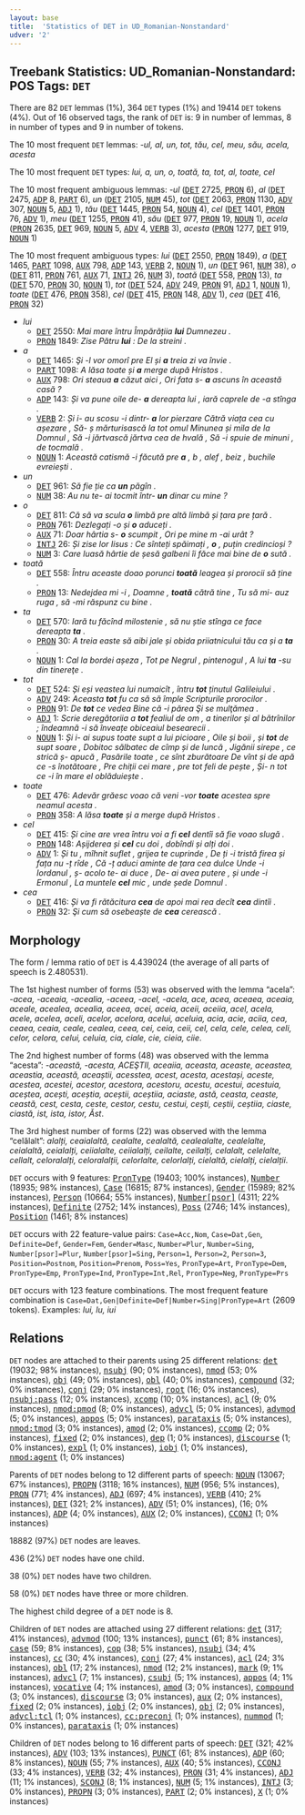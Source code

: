 ```yaml
---
layout: base
title:  'Statistics of DET in UD_Romanian-Nonstandard'
udver: '2'
---
```


## Treebank Statistics: UD_Romanian-Nonstandard: POS Tags: `DET`

There are 82 `DET` lemmas (1%), 364 `DET` types (1%) and 19414 `DET` tokens (4%).
Out of 16 observed tags, the rank of `DET` is: 9 in number of lemmas, 8 in number of types and 9 in number of tokens.

The 10 most frequent `DET` lemmas: <em>-ul, al, un, tot, tău, cel, meu, său, acela, acesta</em>

The 10 most frequent `DET` types:  <em>lui, a, un, o, toată, ta, tot, al, toate, cel</em>

The 10 most frequent ambiguous lemmas: <em>-ul</em> (<tt><a href="ro_nonstandard-pos-DET.html">DET</a></tt> 2725, <tt><a href="ro_nonstandard-pos-PRON.html">PRON</a></tt> 6), <em>al</em> (<tt><a href="ro_nonstandard-pos-DET.html">DET</a></tt> 2475, <tt><a href="ro_nonstandard-pos-ADP.html">ADP</a></tt> 8, <tt><a href="ro_nonstandard-pos-PART.html">PART</a></tt> 6), <em>un</em> (<tt><a href="ro_nonstandard-pos-DET.html">DET</a></tt> 2105, <tt><a href="ro_nonstandard-pos-NUM.html">NUM</a></tt> 45), <em>tot</em> (<tt><a href="ro_nonstandard-pos-DET.html">DET</a></tt> 2063, <tt><a href="ro_nonstandard-pos-PRON.html">PRON</a></tt> 1130, <tt><a href="ro_nonstandard-pos-ADV.html">ADV</a></tt> 307, <tt><a href="ro_nonstandard-pos-NOUN.html">NOUN</a></tt> 5, <tt><a href="ro_nonstandard-pos-ADJ.html">ADJ</a></tt> 1), <em>tău</em> (<tt><a href="ro_nonstandard-pos-DET.html">DET</a></tt> 1445, <tt><a href="ro_nonstandard-pos-PRON.html">PRON</a></tt> 54, <tt><a href="ro_nonstandard-pos-NOUN.html">NOUN</a></tt> 4), <em>cel</em> (<tt><a href="ro_nonstandard-pos-DET.html">DET</a></tt> 1401, <tt><a href="ro_nonstandard-pos-PRON.html">PRON</a></tt> 76, <tt><a href="ro_nonstandard-pos-ADV.html">ADV</a></tt> 1), <em>meu</em> (<tt><a href="ro_nonstandard-pos-DET.html">DET</a></tt> 1255, <tt><a href="ro_nonstandard-pos-PRON.html">PRON</a></tt> 41), <em>său</em> (<tt><a href="ro_nonstandard-pos-DET.html">DET</a></tt> 977, <tt><a href="ro_nonstandard-pos-PRON.html">PRON</a></tt> 19, <tt><a href="ro_nonstandard-pos-NOUN.html">NOUN</a></tt> 1), <em>acela</em> (<tt><a href="ro_nonstandard-pos-PRON.html">PRON</a></tt> 2635, <tt><a href="ro_nonstandard-pos-DET.html">DET</a></tt> 969, <tt><a href="ro_nonstandard-pos-NOUN.html">NOUN</a></tt> 5, <tt><a href="ro_nonstandard-pos-ADV.html">ADV</a></tt> 4, <tt><a href="ro_nonstandard-pos-VERB.html">VERB</a></tt> 3), <em>acesta</em> (<tt><a href="ro_nonstandard-pos-PRON.html">PRON</a></tt> 1277, <tt><a href="ro_nonstandard-pos-DET.html">DET</a></tt> 919, <tt><a href="ro_nonstandard-pos-NOUN.html">NOUN</a></tt> 1)

The 10 most frequent ambiguous types:  <em>lui</em> (<tt><a href="ro_nonstandard-pos-DET.html">DET</a></tt> 2550, <tt><a href="ro_nonstandard-pos-PRON.html">PRON</a></tt> 1849), <em>a</em> (<tt><a href="ro_nonstandard-pos-DET.html">DET</a></tt> 1465, <tt><a href="ro_nonstandard-pos-PART.html">PART</a></tt> 1098, <tt><a href="ro_nonstandard-pos-AUX.html">AUX</a></tt> 798, <tt><a href="ro_nonstandard-pos-ADP.html">ADP</a></tt> 143, <tt><a href="ro_nonstandard-pos-VERB.html">VERB</a></tt> 2, <tt><a href="ro_nonstandard-pos-NOUN.html">NOUN</a></tt> 1), <em>un</em> (<tt><a href="ro_nonstandard-pos-DET.html">DET</a></tt> 961, <tt><a href="ro_nonstandard-pos-NUM.html">NUM</a></tt> 38), <em>o</em> (<tt><a href="ro_nonstandard-pos-DET.html">DET</a></tt> 811, <tt><a href="ro_nonstandard-pos-PRON.html">PRON</a></tt> 761, <tt><a href="ro_nonstandard-pos-AUX.html">AUX</a></tt> 71, <tt><a href="ro_nonstandard-pos-INTJ.html">INTJ</a></tt> 26, <tt><a href="ro_nonstandard-pos-NUM.html">NUM</a></tt> 3), <em>toată</em> (<tt><a href="ro_nonstandard-pos-DET.html">DET</a></tt> 558, <tt><a href="ro_nonstandard-pos-PRON.html">PRON</a></tt> 13), <em>ta</em> (<tt><a href="ro_nonstandard-pos-DET.html">DET</a></tt> 570, <tt><a href="ro_nonstandard-pos-PRON.html">PRON</a></tt> 30, <tt><a href="ro_nonstandard-pos-NOUN.html">NOUN</a></tt> 1), <em>tot</em> (<tt><a href="ro_nonstandard-pos-DET.html">DET</a></tt> 524, <tt><a href="ro_nonstandard-pos-ADV.html">ADV</a></tt> 249, <tt><a href="ro_nonstandard-pos-PRON.html">PRON</a></tt> 91, <tt><a href="ro_nonstandard-pos-ADJ.html">ADJ</a></tt> 1, <tt><a href="ro_nonstandard-pos-NOUN.html">NOUN</a></tt> 1), <em>toate</em> (<tt><a href="ro_nonstandard-pos-DET.html">DET</a></tt> 476, <tt><a href="ro_nonstandard-pos-PRON.html">PRON</a></tt> 358), <em>cel</em> (<tt><a href="ro_nonstandard-pos-DET.html">DET</a></tt> 415, <tt><a href="ro_nonstandard-pos-PRON.html">PRON</a></tt> 148, <tt><a href="ro_nonstandard-pos-ADV.html">ADV</a></tt> 1), <em>cea</em> (<tt><a href="ro_nonstandard-pos-DET.html">DET</a></tt> 416, <tt><a href="ro_nonstandard-pos-PRON.html">PRON</a></tt> 32)


* <em>lui</em>
  * <tt><a href="ro_nonstandard-pos-DET.html">DET</a></tt> 2550: <em>Mai mare întru Împărățiia <b>lui</b> Dumnezeu .</em>
  * <tt><a href="ro_nonstandard-pos-PRON.html">PRON</a></tt> 1849: <em>Zise Pătru <b>lui</b> : De la streini .</em>
* <em>a</em>
  * <tt><a href="ro_nonstandard-pos-DET.html">DET</a></tt> 1465: <em>Şi -l vor omorî pre El și <b>a</b> treia zi va învie .</em>
  * <tt><a href="ro_nonstandard-pos-PART.html">PART</a></tt> 1098: <em>A lăsa toate și <b>a</b> merge după Hristos .</em>
  * <tt><a href="ro_nonstandard-pos-AUX.html">AUX</a></tt> 798: <em>Ori steaua <b>a</b> căzut aici , Ori fata s- <b>a</b> ascuns în această casă ?</em>
  * <tt><a href="ro_nonstandard-pos-ADP.html">ADP</a></tt> 143: <em>Și va pune oile de- <b>a</b> dereapta lui , iară caprele de -a stînga .</em>
  * <tt><a href="ro_nonstandard-pos-VERB.html">VERB</a></tt> 2: <em>Și i- au scosu -i dintr- <b>a</b> lor pierzare Cătră viața cea cu așezare , Să- ș mărturisască la tot omul Minunea și mila de la Domnul , Să -i jărtvască jărtva cea de hvală , Să -i spuie de minuni , de tocmală .</em>
  * <tt><a href="ro_nonstandard-pos-NOUN.html">NOUN</a></tt> 1: <em>Această catismă -i făcută pre <b>a</b> , b , alef , beiz , buchile evreiești .</em>
* <em>un</em>
  * <tt><a href="ro_nonstandard-pos-DET.html">DET</a></tt> 961: <em>Să fie ție ca <b>un</b> păgîn .</em>
  * <tt><a href="ro_nonstandard-pos-NUM.html">NUM</a></tt> 38: <em>Au nu te- ai tocmit într- <b>un</b> dinar cu mine ?</em>
* <em>o</em>
  * <tt><a href="ro_nonstandard-pos-DET.html">DET</a></tt> 811: <em>Că să va scula <b>o</b> limbă pre altă limbă și țara pre țară .</em>
  * <tt><a href="ro_nonstandard-pos-PRON.html">PRON</a></tt> 761: <em>Dezlegați -o și <b>o</b> aduceți .</em>
  * <tt><a href="ro_nonstandard-pos-AUX.html">AUX</a></tt> 71: <em>Doar hârtia s- <b>o</b> scumpit , Ori pe mine m -ai urât ?</em>
  * <tt><a href="ro_nonstandard-pos-INTJ.html">INTJ</a></tt> 26: <em>Și zise lor Iisus : Ce sînteți spăimați , <b>o</b> , puțin credincioși ?</em>
  * <tt><a href="ro_nonstandard-pos-NUM.html">NUM</a></tt> 3: <em>Care luasă hârtie de șesă galbeni îi făce mai bine de <b>o</b> sută .</em>
* <em>toată</em>
  * <tt><a href="ro_nonstandard-pos-DET.html">DET</a></tt> 558: <em>Întru aceaste doao porunci <b>toată</b> leagea și prorocii să ține .</em>
  * <tt><a href="ro_nonstandard-pos-PRON.html">PRON</a></tt> 13: <em>Nedejdea mi -i , Doamne , <b>toată</b> cătră tine , Tu să mi- auz ruga , să -mi răspunz cu bine .</em>
* <em>ta</em>
  * <tt><a href="ro_nonstandard-pos-DET.html">DET</a></tt> 570: <em>Iară tu făcînd milostenie , să nu știe stînga ce face dereapta <b>ta</b> .</em>
  * <tt><a href="ro_nonstandard-pos-PRON.html">PRON</a></tt> 30: <em>A treia easte să aibi jale și obida priiatnicului tău ca și a <b>ta</b> .</em>
  * <tt><a href="ro_nonstandard-pos-NOUN.html">NOUN</a></tt> 1: <em>Cal la bordei așeza , Tot pe Negrul , pintenogul , A lui <b>ta</b> -su din tinereţe .</em>
* <em>tot</em>
  * <tt><a href="ro_nonstandard-pos-DET.html">DET</a></tt> 524: <em>Și eși veastea lui numaicît , întru <b>tot</b> ținutul Galileiului .</em>
  * <tt><a href="ro_nonstandard-pos-ADV.html">ADV</a></tt> 249: <em>Aceasta <b>tot</b> fu ca să să împle Scripturile prorocilor .</em>
  * <tt><a href="ro_nonstandard-pos-PRON.html">PRON</a></tt> 91: <em>De <b>tot</b> ce vedea Bine că -i părea Şi se mulţămea .</em>
  * <tt><a href="ro_nonstandard-pos-ADJ.html">ADJ</a></tt> 1: <em>Scrie deregătoriia a <b>tot</b> fealiul de om , a tinerilor și al bătrînilor ; îndeamnă -i să înveațe obiceaiul besearecii .</em>
  * <tt><a href="ro_nonstandard-pos-NOUN.html">NOUN</a></tt> 1: <em>Și i- ai supus toate supt a lui picioare , Oile și boii , și <b>tot</b> de supt soare , Dobitoc sălbatec de cîmp și de luncă , Jigănii sirepe , ce strică ș- apucă , Pasările toate , ce sînt zburătoare De vînt și de apă ce -s înotătoare , Pre chiții cei mare , pre tot feli de pește , Și- n tot ce -i în mare el oblăduiește .</em>
* <em>toate</em>
  * <tt><a href="ro_nonstandard-pos-DET.html">DET</a></tt> 476: <em>Adevăr grăesc voao că veni -vor <b>toate</b> acestea spre neamul acesta .</em>
  * <tt><a href="ro_nonstandard-pos-PRON.html">PRON</a></tt> 358: <em>A lăsa <b>toate</b> și a merge după Hristos .</em>
* <em>cel</em>
  * <tt><a href="ro_nonstandard-pos-DET.html">DET</a></tt> 415: <em>Și cine are vrea întru voi a fi <b>cel</b> dentîi să fie voao slugă .</em>
  * <tt><a href="ro_nonstandard-pos-PRON.html">PRON</a></tt> 148: <em>Așijderea și <b>cel</b> cu doi , dobîndi și alți doi .</em>
  * <tt><a href="ro_nonstandard-pos-ADV.html">ADV</a></tt> 1: <em>Și tu , mîhnit suflet , grijea te cuprinde , De ți -i tristă firea și fața nu -ț rîde , Că -ț aduci aminte de țara cea dulce Unde -i Iordanul , ș- acolo te- ai duce , De- ai avea putere , și unde -i Ermonul , La muntele <b>cel</b> mic , unde șede Domnul .</em>
* <em>cea</em>
  * <tt><a href="ro_nonstandard-pos-DET.html">DET</a></tt> 416: <em>Și va fi rătăcitura <b>cea</b> de apoi mai rea decît <b>cea</b> dintîi .</em>
  * <tt><a href="ro_nonstandard-pos-PRON.html">PRON</a></tt> 32: <em>Şi cum să osebeaște de <b>cea</b> cerească .</em>

## Morphology

The form / lemma ratio of `DET` is 4.439024 (the average of all parts of speech is 2.480531).

The 1st highest number of forms (53) was observed with the lemma “acela”: <em>-acea, -aceaia, -acealia, -aceea, -acel, -acela, ace, acea, aceaea, aceaia, aceale, acealea, acealia, aceea, acei, aceia, aceii, aceiia, acel, acela, acele, acelea, aceli, acelor, acelora, acelui, aceluia, acia, acie, aciia, cea, ceaea, ceaia, ceale, cealea, ceea, cei, ceia, ceii, cel, cela, cele, celea, celi, celor, celora, celui, celuia, cia, ciale, cie, cieia, ciie</em>.

The 2nd highest number of forms (48) was observed with the lemma “acesta”: <em>-această, -acesta, ACEŞTII, aceaiia, aceasta, aceaste, aceastea, aceastia, această, aceaștii, acesstea, acest, acesta, acestași, aceste, acestea, acestei, acestor, acestora, acestoru, acestu, acestui, acestuia, aceștea, acești, aceștia, aceștii, aceștiia, aciaste, astă, ceasta, ceaste, ceastă, cest, cesta, ceste, cestor, cestu, cestui, cești, ceștii, ceștiia, ciaste, ciastă, ist, ista, istor, Ăst</em>.

The 3rd highest number of forms (22) was observed with the lemma “celălalt”: <em>alalți, ceaialaltă, cealalte, cealaltă, cealealalte, cealelalte, ceialaltă, ceialalți, ceiialalte, ceiialalți, ceilalte, ceilalți, celalalt, celelalte, cellalt, celoralalți, celoralalții, celorlalte, celorlalți, cielaltă, cielalți, cielalții</em>.

`DET` occurs with 9 features: <tt><a href="ro_nonstandard-feat-PronType.html">PronType</a></tt> (19403; 100% instances), <tt><a href="ro_nonstandard-feat-Number.html">Number</a></tt> (18935; 98% instances), <tt><a href="ro_nonstandard-feat-Case.html">Case</a></tt> (16815; 87% instances), <tt><a href="ro_nonstandard-feat-Gender.html">Gender</a></tt> (15989; 82% instances), <tt><a href="ro_nonstandard-feat-Person.html">Person</a></tt> (10664; 55% instances), <tt><a href="ro_nonstandard-feat-Number-psor.html">Number[psor]</a></tt> (4311; 22% instances), <tt><a href="ro_nonstandard-feat-Definite.html">Definite</a></tt> (2752; 14% instances), <tt><a href="ro_nonstandard-feat-Poss.html">Poss</a></tt> (2746; 14% instances), <tt><a href="ro_nonstandard-feat-Position.html">Position</a></tt> (1461; 8% instances)

`DET` occurs with 22 feature-value pairs: `Case=Acc,Nom`, `Case=Dat,Gen`, `Definite=Def`, `Gender=Fem`, `Gender=Masc`, `Number=Plur`, `Number=Sing`, `Number[psor]=Plur`, `Number[psor]=Sing`, `Person=1`, `Person=2`, `Person=3`, `Position=Postnom`, `Position=Prenom`, `Poss=Yes`, `PronType=Art`, `PronType=Dem`, `PronType=Emp`, `PronType=Ind`, `PronType=Int,Rel`, `PronType=Neg`, `PronType=Prs`

`DET` occurs with 123 feature combinations.
The most frequent feature combination is `Case=Dat,Gen|Definite=Def|Number=Sing|PronType=Art` (2609 tokens).
Examples: <em>lui, lu, iui</em>


## Relations

`DET` nodes are attached to their parents using 25 different relations: <tt><a href="ro_nonstandard-dep-det.html">det</a></tt> (19032; 98% instances), <tt><a href="ro_nonstandard-dep-nsubj.html">nsubj</a></tt> (90; 0% instances), <tt><a href="ro_nonstandard-dep-nmod.html">nmod</a></tt> (53; 0% instances), <tt><a href="ro_nonstandard-dep-obj.html">obj</a></tt> (49; 0% instances), <tt><a href="ro_nonstandard-dep-obl.html">obl</a></tt> (40; 0% instances), <tt><a href="ro_nonstandard-dep-compound.html">compound</a></tt> (32; 0% instances), <tt><a href="ro_nonstandard-dep-conj.html">conj</a></tt> (29; 0% instances), <tt><a href="ro_nonstandard-dep-root.html">root</a></tt> (16; 0% instances), <tt><a href="ro_nonstandard-dep-nsubj-pass.html">nsubj:pass</a></tt> (12; 0% instances), <tt><a href="ro_nonstandard-dep-xcomp.html">xcomp</a></tt> (10; 0% instances), <tt><a href="ro_nonstandard-dep-acl.html">acl</a></tt> (9; 0% instances), <tt><a href="ro_nonstandard-dep-nmod-pmod.html">nmod:pmod</a></tt> (8; 0% instances), <tt><a href="ro_nonstandard-dep-advcl.html">advcl</a></tt> (5; 0% instances), <tt><a href="ro_nonstandard-dep-advmod.html">advmod</a></tt> (5; 0% instances), <tt><a href="ro_nonstandard-dep-appos.html">appos</a></tt> (5; 0% instances), <tt><a href="ro_nonstandard-dep-parataxis.html">parataxis</a></tt> (5; 0% instances), <tt><a href="ro_nonstandard-dep-nmod-tmod.html">nmod:tmod</a></tt> (3; 0% instances), <tt><a href="ro_nonstandard-dep-amod.html">amod</a></tt> (2; 0% instances), <tt><a href="ro_nonstandard-dep-ccomp.html">ccomp</a></tt> (2; 0% instances), <tt><a href="ro_nonstandard-dep-fixed.html">fixed</a></tt> (2; 0% instances), <tt><a href="ro_nonstandard-dep-dep.html">dep</a></tt> (1; 0% instances), <tt><a href="ro_nonstandard-dep-discourse.html">discourse</a></tt> (1; 0% instances), <tt><a href="ro_nonstandard-dep-expl.html">expl</a></tt> (1; 0% instances), <tt><a href="ro_nonstandard-dep-iobj.html">iobj</a></tt> (1; 0% instances), <tt><a href="ro_nonstandard-dep-nmod-agent.html">nmod:agent</a></tt> (1; 0% instances)

Parents of `DET` nodes belong to 12 different parts of speech: <tt><a href="ro_nonstandard-pos-NOUN.html">NOUN</a></tt> (13067; 67% instances), <tt><a href="ro_nonstandard-pos-PROPN.html">PROPN</a></tt> (3118; 16% instances), <tt><a href="ro_nonstandard-pos-NUM.html">NUM</a></tt> (956; 5% instances), <tt><a href="ro_nonstandard-pos-PRON.html">PRON</a></tt> (771; 4% instances), <tt><a href="ro_nonstandard-pos-ADJ.html">ADJ</a></tt> (697; 4% instances), <tt><a href="ro_nonstandard-pos-VERB.html">VERB</a></tt> (410; 2% instances), <tt><a href="ro_nonstandard-pos-DET.html">DET</a></tt> (321; 2% instances), <tt><a href="ro_nonstandard-pos-ADV.html">ADV</a></tt> (51; 0% instances),  (16; 0% instances), <tt><a href="ro_nonstandard-pos-ADP.html">ADP</a></tt> (4; 0% instances), <tt><a href="ro_nonstandard-pos-AUX.html">AUX</a></tt> (2; 0% instances), <tt><a href="ro_nonstandard-pos-CCONJ.html">CCONJ</a></tt> (1; 0% instances)

18882 (97%) `DET` nodes are leaves.

436 (2%) `DET` nodes have one child.

38 (0%) `DET` nodes have two children.

58 (0%) `DET` nodes have three or more children.

The highest child degree of a `DET` node is 8.

Children of `DET` nodes are attached using 27 different relations: <tt><a href="ro_nonstandard-dep-det.html">det</a></tt> (317; 41% instances), <tt><a href="ro_nonstandard-dep-advmod.html">advmod</a></tt> (100; 13% instances), <tt><a href="ro_nonstandard-dep-punct.html">punct</a></tt> (61; 8% instances), <tt><a href="ro_nonstandard-dep-case.html">case</a></tt> (59; 8% instances), <tt><a href="ro_nonstandard-dep-cop.html">cop</a></tt> (38; 5% instances), <tt><a href="ro_nonstandard-dep-nsubj.html">nsubj</a></tt> (34; 4% instances), <tt><a href="ro_nonstandard-dep-cc.html">cc</a></tt> (30; 4% instances), <tt><a href="ro_nonstandard-dep-conj.html">conj</a></tt> (27; 4% instances), <tt><a href="ro_nonstandard-dep-acl.html">acl</a></tt> (24; 3% instances), <tt><a href="ro_nonstandard-dep-obl.html">obl</a></tt> (17; 2% instances), <tt><a href="ro_nonstandard-dep-nmod.html">nmod</a></tt> (12; 2% instances), <tt><a href="ro_nonstandard-dep-mark.html">mark</a></tt> (9; 1% instances), <tt><a href="ro_nonstandard-dep-advcl.html">advcl</a></tt> (7; 1% instances), <tt><a href="ro_nonstandard-dep-csubj.html">csubj</a></tt> (5; 1% instances), <tt><a href="ro_nonstandard-dep-appos.html">appos</a></tt> (4; 1% instances), <tt><a href="ro_nonstandard-dep-vocative.html">vocative</a></tt> (4; 1% instances), <tt><a href="ro_nonstandard-dep-amod.html">amod</a></tt> (3; 0% instances), <tt><a href="ro_nonstandard-dep-compound.html">compound</a></tt> (3; 0% instances), <tt><a href="ro_nonstandard-dep-discourse.html">discourse</a></tt> (3; 0% instances), <tt><a href="ro_nonstandard-dep-aux.html">aux</a></tt> (2; 0% instances), <tt><a href="ro_nonstandard-dep-fixed.html">fixed</a></tt> (2; 0% instances), <tt><a href="ro_nonstandard-dep-iobj.html">iobj</a></tt> (2; 0% instances), <tt><a href="ro_nonstandard-dep-obj.html">obj</a></tt> (2; 0% instances), <tt><a href="ro_nonstandard-dep-advcl-tcl.html">advcl:tcl</a></tt> (1; 0% instances), <tt><a href="ro_nonstandard-dep-cc-preconj.html">cc:preconj</a></tt> (1; 0% instances), <tt><a href="ro_nonstandard-dep-nummod.html">nummod</a></tt> (1; 0% instances), <tt><a href="ro_nonstandard-dep-parataxis.html">parataxis</a></tt> (1; 0% instances)

Children of `DET` nodes belong to 16 different parts of speech: <tt><a href="ro_nonstandard-pos-DET.html">DET</a></tt> (321; 42% instances), <tt><a href="ro_nonstandard-pos-ADV.html">ADV</a></tt> (103; 13% instances), <tt><a href="ro_nonstandard-pos-PUNCT.html">PUNCT</a></tt> (61; 8% instances), <tt><a href="ro_nonstandard-pos-ADP.html">ADP</a></tt> (60; 8% instances), <tt><a href="ro_nonstandard-pos-NOUN.html">NOUN</a></tt> (55; 7% instances), <tt><a href="ro_nonstandard-pos-AUX.html">AUX</a></tt> (40; 5% instances), <tt><a href="ro_nonstandard-pos-CCONJ.html">CCONJ</a></tt> (33; 4% instances), <tt><a href="ro_nonstandard-pos-VERB.html">VERB</a></tt> (32; 4% instances), <tt><a href="ro_nonstandard-pos-PRON.html">PRON</a></tt> (31; 4% instances), <tt><a href="ro_nonstandard-pos-ADJ.html">ADJ</a></tt> (11; 1% instances), <tt><a href="ro_nonstandard-pos-SCONJ.html">SCONJ</a></tt> (8; 1% instances), <tt><a href="ro_nonstandard-pos-NUM.html">NUM</a></tt> (5; 1% instances), <tt><a href="ro_nonstandard-pos-INTJ.html">INTJ</a></tt> (3; 0% instances), <tt><a href="ro_nonstandard-pos-PROPN.html">PROPN</a></tt> (3; 0% instances), <tt><a href="ro_nonstandard-pos-PART.html">PART</a></tt> (2; 0% instances), <tt><a href="ro_nonstandard-pos-X.html">X</a></tt> (1; 0% instances)


